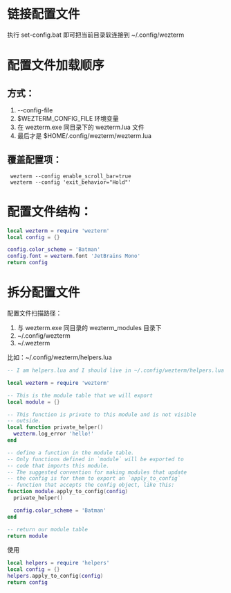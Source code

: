 # 链接配置文件

执行 set-config.bat 即可把当前目录软连接到 ~/.config/wezterm



# 配置文件加载顺序

## 方式：
1. --config-file
2. $WEZTERM_CONFIG_FILE 环境变量
3. 在 wezterm.exe 同目录下的 wezterm.lua 文件
4. 最后才是 $HOME/.config/wezterm/wezterm.lua


## 覆盖配置项：

```
 wezterm --config enable_scroll_bar=true
 wezterm --config 'exit_behavior="Hold"'
 ```


# 配置文件结构：

```lua
local wezterm = require 'wezterm'
local config = {}

config.color_scheme = 'Batman'
config.font = wezterm.font 'JetBrains Mono'
return config
```

# 拆分配置文件

配置文件扫描路径：
1. 与 wezterm.exe 同目录的 wezterm_modules 目录下
2. ~/.config/wezterm
3. ~/.wezterm

比如：~/.config/wezterm/helpers.lua
```lua
-- I am helpers.lua and I should live in ~/.config/wezterm/helpers.lua

local wezterm = require 'wezterm'

-- This is the module table that we will export
local module = {}

-- This function is private to this module and is not visible
-- outside.
local function private_helper()
  wezterm.log_error 'hello!'
end

-- define a function in the module table.
-- Only functions defined in `module` will be exported to
-- code that imports this module.
-- The suggested convention for making modules that update
-- the config is for them to export an `apply_to_config`
-- function that accepts the config object, like this:
function module.apply_to_config(config)
  private_helper()

  config.color_scheme = 'Batman'
end

-- return our module table
return module
```

使用
```lua
local helpers = require 'helpers'
local config = {}
helpers.apply_to_config(config)
return config
```